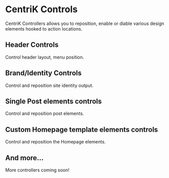 # CentriK Controls
CentriK Controllers allows you to reposition, enable or diable various design elements hooked to action locations.

## Header Controls
Control header layout, menu position.

## Brand/Identity Controls
Control and reposition site identity output.

## Single Post elements controls
Control and reposition post elements.

## Custom Homepage template elements controls
Control and reposition the Homepage elements.

## And more...
More controllers coming soon!
